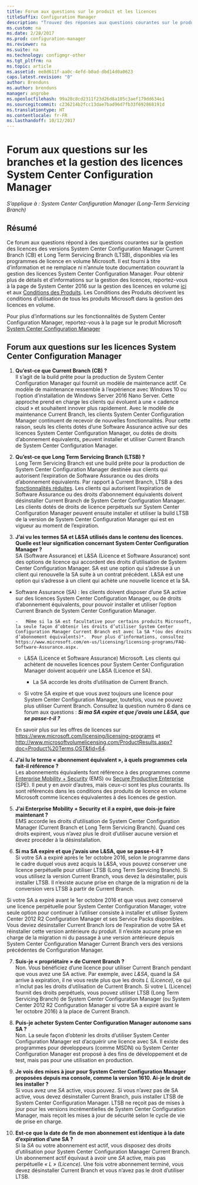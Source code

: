 ```yaml
---
title: Forum aux questions sur le produit et les licences
titleSuffix: Configuration Manager
description: "Trouvez des réponses aux questions courantes sur le produit et les licences pour System Center Configuration Manager."
ms.custom: na
ms.date: 2/28/2017
ms.prod: configuration-manager
ms.reviewer: na
ms.suite: na
ms.technology: configmgr-other
ms.tgt_pltfrm: na
ms.topic: article
ms.assetid: ee8d611f-aa0c-4efd-b0ad-dbd14d0a0623
caps.latest.revision: "0"
author: Brenduns
ms.author: brenduns
manager: angrobe
ms.openlocfilehash: 99a28c8cd2311f23d26d8a105c3aef179dd634e1
ms.sourcegitcommit: c236214b2fcc13dae7bad96d7fb33f692868191d
ms.translationtype: HT
ms.contentlocale: fr-FR
ms.lasthandoff: 10/12/2017
---
```

# <a name="frequently-asked-questions-for-system-center-configuration-manager-branches-and-licensing"></a>Forum aux questions sur les branches et la gestion des licences System Center Configuration Manager

 *S’applique à : System Center Configuration Manager (Long-Term Servicing Branch)*

## <a name="summary"></a>Résumé
Ce forum aux questions répond à des questions courantes sur la gestion des licences des versions System Center Configuration Manager Current Branch (CB) et Long Term Servicing Branch (LTSB), disponibles via les programmes de licence en volume Microsoft. Il est fourni à titre d’information et ne remplace ni n’annule toute documentation couvrant la gestion des licences System Center Configuration Manager. Pour obtenir plus de détails et d’informations sur la gestion des licences, reportez-vous à la page de System Center 2016 sur la gestion des licences en volume [ici](https://www.microsoft.com/licensing/product-licensing/system-center-2016.aspx) et aux [Conditions des Produits](http://www.microsoft.com/licensing/about-licensing/product-licensing.aspx). Les Conditions des Produits décrivent les conditions d’utilisation de tous les produits Microsoft dans la gestion des licences en volume.

Pour plus d’informations sur les fonctionnalités de System Center Configuration Manager, reportez-vous à la page sur le produit Microsoft [System Center Configuration Manager](https://www.microsoft.com/cloud-platform/system-center-configuration-manager)




## <a name="system-center-configuration-manager-licensing-faq"></a>Forum aux questions sur les licences System Center Configuration Manager

1.  **Qu’est-ce que Current Branch (CB) ?**   
Il s’agit de la build prête pour la production de System Center Configuration Manager qui fournit un modèle de maintenance actif. Ce modèle de maintenance ressemble à l’expérience avec Windows 10 ou l’option d’installation de Windows Server 2016 Nano Server. Cette approche prend en charge les clients qui évoluent à une « cadence cloud » et souhaitent innover plus rapidement. Avec le modèle de maintenance Current Branch, les clients System Center Configuration Manager continuent de recevoir de nouvelles fonctionnalités. Pour cette raison, seuls les clients dotés d’une Software Assurance active sur des licences System Center Configuration Manager, ou dotés de droits d’abonnement équivalents, peuvent installer et utiliser Current Branch de System Center Configuration Manager.

2.  **Qu’est-ce que Long Term Servicing Branch (LTSB) ?**  
Long Term Servicing Branch est une build prête pour la production de System Center Configuration Manager destinée aux clients qui autorisent l’expiration de Software Assurance ou des droits d’abonnement équivalents. Par rapport à Current Branch, LTSB a des [fonctionnalités réduites](/sccm/core/understand/introduction-to-the-ltsb#features-that-are-not-available-in-the-ltsb-of-configuration-manager). Les clients qui autorisent l’expiration de Software Assurance ou des droits d’abonnement équivalents doivent désinstaller Current Branch de System Center Configuration Manager. Les clients dotés de droits de licence perpétuels sur System Center Configuration Manager peuvent ensuite installer et utiliser la build LTSB de la version de System Center Configuration Manager qui est en vigueur au moment de l’expiration.

3.  **J’ai vu les termes SA et L&SA utilisés dans le contenu des licences. Quelle est leur signification concernant System Center Configuration Manager ?**    
SA (Software Assurance) et L&SA (Licence et Software Assurance) sont des options de licence qui accordent des droits d’utilisation de System Center Configuration Manager. SA est une option qui s’adresse à un client qui renouvelle la SA suite à un contrat précédent. L&SA est une option qui s’adresse à un client qui achète une nouvelle licence et la SA.
  - Software Assurance (SA) : les clients doivent disposer d’une SA active sur des licences System Center Configuration Manager, ou de droits d’abonnement équivalents, pour pouvoir installer et utiliser l’option Current Branch de System Center Configuration Manager.    

        -   Même si la SA est facultative pour certains produits Microsoft, la seule façon d’obtenir les droits d’utiliser System Center Configuration Manager Current Branch est avec la SA *(ou des droits d’abonnement équivalents)*.  Pour plus d’informations, consultez https://www.microsoft.com/en-us/licensing/licensing-programs/FAQ-Software-Assurance.aspx.

      - L&SA (Licence et Software Assurance) Microsoft. Les clients qui achètent de nouvelles licences pour System Center Configuration Manager doivent acquérir une L&SA (Licence et SA).   

         - La SA accorde les droits d’utilisation de Current Branch.

       - Si votre SA expire et que vous avez toujours une licence pour System Center Configuration Manager, toutefois, vous ne pouvez plus utiliser Current Branch. Consultez la question numéro 6 dans ce forum aux questions : ***Si ma SA expire et que j’avais une L&SA, que se passe-t-il ?***

       En savoir plus sur les offres de licences sur https://www.microsoft.com/licensing/licensing-programs et http://www.microsoftvolumelicensing.com/ProductResults.aspx?doc=Product%20Terms,OST&fid=64.

4.  **J’ai lu le terme « abonnement équivalent », à quels programmes cela fait-il référence ?**   
       Les abonnements équivalents font référence à des programmes comme [Enterprise Mobility + Security](http://www.microsoftvolumelicensing.com/ProductResults.aspx?doc=Product%20Terms,OST&fid=51) (EMS) ou [Secure Productive Enterprise](https://www.microsoft.com/secure-productive-enterprise/default.aspx) (SPE). Il peut y en avoir d’autres, mais ceux-ci sont les plus courants. Ils sont référencés dans les conditions des produits de licence en volume Microsoft comme licences équivalentes à des licences de gestion.

5.  **J’ai Enterprise Mobility + Security et il a expiré, que dois-je faire maintenant ?**  
       EMS accorde les droits d’utilisation de System Center Configuration Manager (Current Branch et Long Term Servicing Branch). Quand ces droits expirent, vous n’avez plus le droit d’utiliser aucune version et devez procéder à la désinstallation.  

6.  **Si ma SA expire et que j’avais une L&SA, que se passe-t-il ?**   
   Si votre SA a expiré après le 1er octobre 2016, selon le programme dans le cadre duquel vous avez acquis la L&SA, vous pouvez conserver une licence perpétuelle pour utiliser LTSB (Long Term Servicing Branch). Si vous utilisez la version Current Branch, vous devez la désinstaller, puis installer LTSB. Il n’existe aucune prise en charge de la migration ni de la conversion vers LTSB à partir de Current Branch.

  Si votre SA a expiré avant le 1er octobre 2016 et que vous avez conservé une licence perpétuelle pour System Center Configuration Manager, votre seule option pour continuer à l’utiliser consiste à installer et utiliser System Center 2012 R2 Configuration Manager et ses Service Packs disponibles. Vous deviez désinstaller Current Branch lors de l’expiration de votre SA et réinstaller cette version antérieure du produit. Il n’existe aucune prise en charge de la migration ni du passage à une version antérieure depuis System Center Configuration Manager Current Branch vers des versions précédentes de Configuration Manager.

7. **Suis-je « propriétaire » de Current Branch ?**   
  Non. Vous bénéficiez d’une licence pour utiliser Current Branch pendant que vous avez une SA active. Par exemple, avec *L&SA*, quand la *SA* arrive à expiration, il ne vous reste plus que les droits *L (Licence)*, ce qui n’inclut pas les droits d’utilisation de Current Branch. Si votre L (Licence) fournit des droits perpétuels, vous pouvez utiliser LTSB (Long Term Servicing Branch) de System Center Configuration Manager (ou System Center 2012 R2 Configuration Manager si votre SA a expiré avant le 1er octobre 2016) à la place de Current Branch.

8. **Puis-je acheter System Center Configuration Manager autonome sans SA ?**      
  Non.  La seule façon d’obtenir les droits d’utiliser System Center Configuration Manager est d’acquérir une licence avec SA. Il existe des programmes pour développeurs (comme MSDN) où System Center Configuration Manager est proposé à des fins de développement et de test, mais pas pour une utilisation en production.

9. **Je vois des mises à jour pour System Center Configuration Manager proposées depuis ma console, comme la version 1610. Ai-je le droit de les installer ?**   
  Si vous avez une *SA* active, vous pouvez. Si vous n’avez pas de SA active, vous devez désinstaller Current Branch, puis installer LTSB de System Center Configuration Manager. LTSB ne reçoit pas de mises à jour pour les versions incrémentielles de System Center Configuration Manager, mais reçoit les mises à jour de sécurité selon le cycle de vie de prise en charge.

10. **Est-ce que la date de fin de mon abonnement est identique à la date d’expiration d’une SA ?**    
  Si la *SA* ou votre abonnement est actif, vous disposez des droits d’utilisation pour System Center Configuration Manager Current Branch. Un abonnement actif équivaut à avoir une *SA* active, mais pas perpétuelle *« L » (Licence)*. Une fois votre abonnement terminé, vous devez désinstaller Current Branch et vous n’avez pas le droit d’utiliser LTSB.
